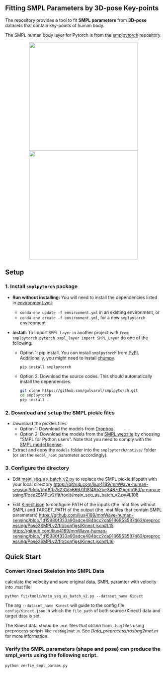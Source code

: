 ## Fitting SMPL Parameters by 3D-pose Key-points

The repository provides a tool to fit **SMPL parameters** from **3D-pose** datasets that contain key-points of human body.

The SMPL human body layer for Pytorch is from the [smplpytorch](https://github.com/gulvarol/smplpytorch) repository.

<p align="center">
<img src="assets/fit.gif" width="350"/>
<img src="assets/gt.gif" width="350"/>
</p>

## Setup

### 1. Install  `smplpytorch` package
* **Run without installing:** You will need to install the dependencies listed in [environment.yml](environment.yml):
  
  * `conda env update -f environment.yml` in an existing environment, or
  * `conda env create -f environment.yml`, for a new `smplpytorch` environment
* **Install:** To import `SMPL_Layer` in another project with `from smplpytorch.pytorch.smpl_layer import SMPL_Layer` do one of the following.
  * Option 1: pip install. You can install `smplpytorch` from [PyPI](https://pypi.org/project/smplpytorch/). Additionally, you might need to install [chumpy](https://github.com/hassony2/chumpy.git).
    ``` bash
    pip install smplpytorch
    ```
  * Option 2: Download the source codes. This should automatically install the dependencies.
    ``` bash
    git clone https://github.com/gulvarol/smplpytorch.git
    cd smplpytorch
    pip install .
    ```
### 2. Download and setup the SMPL pickle files
  * Download the pickles files 
    * Option 1: Download the models from [Dropbox](https://www.dropbox.com/scl/fo/2nlgomwnv3ar6igcipras/AKdXv04OZ1Z9MwP0DtJgbvQ?rlkey=948dezmme1qv23zj11e3utush&st=t17iojsh&dl=0).
    * Option 2: Download the models from the [SMPL website](http://smpl.is.tue.mpg.de/) by choosing "SMPL for Python users". Note that you need to comply with the [SMPL model license](http://smpl.is.tue.mpg.de/license_model).
  * Extract and copy the `models` folder into the `smplpytorch/native/` folder (or set the `model_root` parameter accordingly).

### 3. Configure the directory
  *  Edit [main_seq_as_batch_v2.py](fit/tools/main_seq_as_batch_v2.py) to replace the SMPL pickle filepath with your local directory
    https://github.com/liux4189/mmWave-human-sensing/blob/bbf8fb75231d56667318f4652be3487d2bedb16d/preprocessing/Pose2SMPLv2/fit/tools/main_seq_as_batch_v2.py#L106

  *  Edit [Kinect.json](fit/configs/Kinect.json) to configure PATH of the inputs (the .mat files without SMPL) and TARGET_PATH of the output (the .mat files that contain SMPL parameters)
    https://github.com/liux4189/mmWave-human-sensing/blob/1d15980f333a90adce484bcc2da9186953587463/preprocessing/Pose2SMPLv2/fit/configs/Kinect.json#L15
    https://github.com/liux4189/mmWave-human-sensing/blob/1d15980f333a90adce484bcc2da9186953587463/preprocessing/Pose2SMPLv2/fit/configs/Kinect.json#L16
   
## Quick Start
### Convert Kinect Skeleton into SMPL Data
 
calculate the velocity and save original data, SMPL paramter with velocity into .mat file
```
python fit/tools/main_seq_as_batch_v2.py --dataset_name Kinect
```

The arg `--dataset_name Kinect` will guide to the config file `config/Kinect.json` in which the `file_path` of both source (Kinect) data and target data is set.

The Kinect data shoud be `.mat` files that obtain from `.bag` files using preprocess scripts like `rosbag2mat.m`. See *Data_preprocess/rosbag2mat.m* for more information.

### Verify the SMPL parameters (shape and pose) can produce the smpl_verts using the following script.
```
python verfiy_smpl_params.py
```
